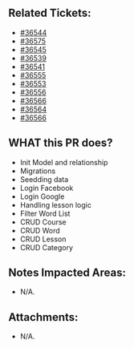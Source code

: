 <!--
  PLEASE DON'T DELETE THIS TEMPLATE UNTIL YOU HAVE READ THE FIRST SECTION.
-->

## Related Tickets:
- [#36544](https://edu-redmine.sun-asterisk.vn/issues/36544)
- [#36575](https://edu-redmine.sun-asterisk.vn/issues/36575)
- [#36545](https://edu-redmine.sun-asterisk.vn/issues/36545)
- [#36539](https://edu-redmine.sun-asterisk.vn/issues/36539)
- [#36541](https://edu-redmine.sun-asterisk.vn/issues/36541)
- [#36555](https://edu-redmine.sun-asterisk.vn/issues/36555)
- [#36553](https://edu-redmine.sun-asterisk.vn/issues/36553)
- [#36556](https://edu-redmine.sun-asterisk.vn/issues/36556)
- [#36566](https://edu-redmine.sun-asterisk.vn/issues/36566)
- [#36564](https://edu-redmine.sun-asterisk.vn/issues/36564)
- [#36566](https://edu-redmine.sun-asterisk.vn/issues/36566)



## WHAT this PR does?
- Init Model and relationship
- Migrations
- Seedding data
- Login Facebook
- Login Google
- Handling lesson logic
- Filter Word List
- CRUD Course
- CRUD Word
- CRUD Lesson
- CRUD Category
<!--
- ex: Change number items `completed/total` in admin page.
-->

## Notes Impacted Areas:
- N/A.

## Attachments:
- N/A.